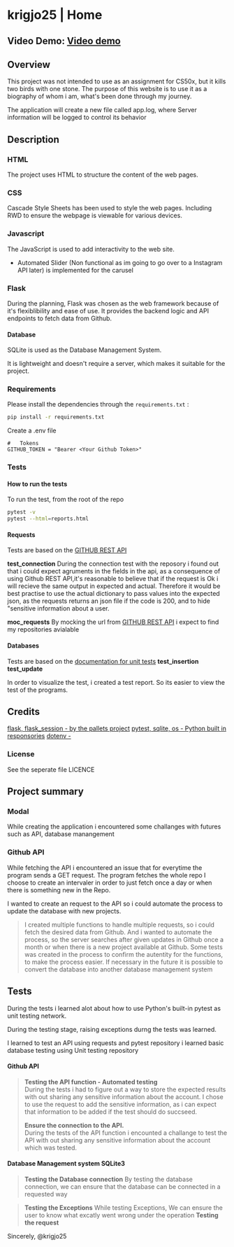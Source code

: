 # krigjo25 | Home

## Video Demo: [Video demo]()

## Overview
This project was not intended to use as an assignment for CS50x, but it kills two birds with one stone. The purpose of this website is to use it as a biography of whom i am,  what's been done through my journey.

The application will create a new file called app.log, where Server information will be logged to control its behavior

## Description

###    HTML
The project uses HTML to structure the content of the web pages.

###    CSS
Cascade Style Sheets has been used to style the web pages. Including RWD to ensure the webpage is viewable for various devices.

###    Javascript
The JavaScript is used to add interactivity to the web site.
- Automated Slider (Non functional as im going to go over to a Instagram API later) is implemented for the carusel

###    Flask
During the planning, Flask was chosen as the web framework because of it's flexiblibility and ease of use. It provides the backend logic and API endpoints to fetch data from Github.

####    Database
SQLite is used as the Database Management System.

It is lightweight and doesn't require a server, which makes it suitable for the project.

### Requirements
Please install the dependencies through the `requirements.txt` :
```sh
pip install -r requirements.txt
```

Create a .env file
```env
#   Tokens
GITHUB_TOKEN = "Bearer <Your Github Token>"
```


### Tests

####    How to run the tests
To run the test, from the root of the repo
```sh
pytest -v
pytest --html=reports.html
```
####    Requests
Tests are based on the [GITHUB REST API](https://docs.github.com/en/rest/users/users?apiVersion=2022-11-28)



**test_connection**
During the connection test with the reposory i found out that i could expect agruments in the fields in the api, as a consequence of using
Github REST API,it's reasonable to believe that if the request is Ok
i will recieve the same output in expected and actual. Therefore it
would be best practise to use the actual dictionary to pass values
into the expected json, as the requests returns an json file if the
code is 200, and to hide "sensitive information about a user.

**moc_requests**
By mocking the url from [GITHUB REST API](https://docs.github.com/en/rest/repos/repos?apiVersion=2022-11-28#get-a-repository) i expect to find my repositories avialable


####    Databases
Tests are based on the [documentation for unit tests](https://python-basics-tutorial.readthedocs.io/en/24.1.0/test/sqlite.html)
**test_insertion**
**test_update**


In order to visualize the test, i created a test report. So its easier to view the test of the programs.

##  Credits
[flask, flask_session - by the pallets project]()
[pytest, sqlite, os - Python built in responsories]()
[dotenv - ]()

### License
See the seperate file LICENCE

## Project summary

### Modal
While creating the application i encountered some challanges with futures such as API,  database manangement

### Github API
While fetching the API i encountered an issue that for everytime
the program sends a GET request. The program fetches the whole repo
I choose to create an intervaler in order to just fetch once a day or when there is something new in the Repo.

I wanted to create an request to the API so i could automate the process to update the database with new projects.

> I created multiple functions to handle multiple requests, so i could fetch the desired data from Github. And i wanted to automate the process, so the server searches after given updates in Github once a month or when there is a new project available at Github. 
> Some tests was created in the process to confirm the autentity for the functions, to make the process easier. If necessary in the future it is possible to convert the database into another database management system
>


## Tests
During the tests i learned alot about how to use Python's built-in pytest as unit testing network.

During the testing stage, raising exceptions durng the tests was learned.

I learned to test an API using requests and pytest repository
i learned basic database testing using Unit testing repository

#### Github API
>   **Testing the API function - Automated testing**<br>
>  During the tests  i had to figure out a way to store the expected results with out sharing any sensitive information about the account.
>  I chose to use the request to add the sensitive information, as i can expect that information to be added if the test should do succseed.
>
> **Ensure the connection to the API.**<br>
> During the tests of the API function i encounted a challange to test the API with out sharing any sensitive information about the account which was tested.

#### Database Management system SQLite3
> **Testing the Database connection**
> By testing the database connection, 
> we can ensure that the database can be connected in a requested way

> **Testing the Exceptions**
> While testing Exceptions, We can ensure the user to know what excatly went wrong under the operation
> **Testing the request**


Sincerely,
@krigjo25
